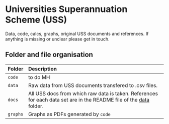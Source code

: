 # Universities Superannuation Scheme (USS)
Data, code, calcs, graphs, original USS documents and references. If anything is missing or unclear please get in touch. 

## Folder and file organisation

| Folder | Description  |
|:--|:--|
| `code`| to do MH|   
| `data`| Raw data from USS documents transfered to .csv files. 
| `docs`| All USS docs from which raw data is taken. References for each data set are in the README file of the [data](https://github.com/SussexUCU/USS/tree/main/data 'data') folder. |
| `graphs`| Graphs as PDFs generated by `code` |







